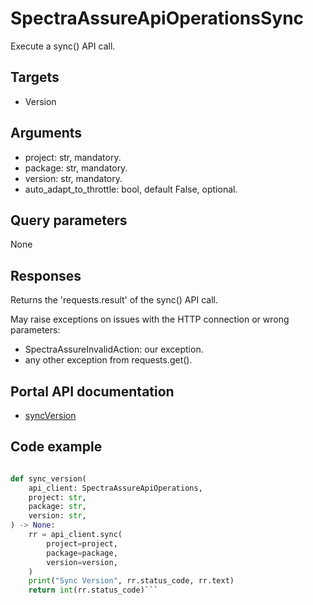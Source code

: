# SpectraAssureApiOperationsSync

Execute a sync() API call.

## Targets

- Version

## Arguments

- project: str, mandatory.
- package: str, mandatory.
- version: str, mandatory.
- auto_adapt_to_throttle: bool, default False, optional.

## Query parameters

None

## Responses

Returns the 'requests.result' of the sync() API call.

May raise exceptions on issues with the HTTP connection or wrong parameters:

- SpectraAssureInvalidAction: our exception.
- any other exception from requests.get().

## Portal API documentation

- [syncVersion](https://docs.secure.software/api-reference/#tag/Version/operation/syncVersion)

## Code example

```python

def sync_version(
    api_client: SpectraAssureApiOperations,
    project: str,
    package: str,
    version: str,
) -> None:
    rr = api_client.sync(
        project=project,
        package=package,
        version=version,
    )
    print("Sync Version", rr.status_code, rr.text)
    return int(rr.status_code)```
